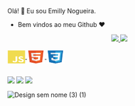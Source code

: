 Olá! 👋 Eu sou Emilly Nogueira.
- Bem vindos ao meu Github ❤
<div align="center">
  <a href="https://github.com/EmillyNogueiraDaSilva">
    <img height="180em" src="https://github-readme-stats.vercel.app/api?username=EmillyNogueiraDaSilva&show_icons=true&theme=Blue&include_all_commits=true&count_private=true"/>
    <img height="180em" src="https://github-readme-stats.vercel.app/api/top-langs/?username=EmillyNogueiraDaSilva&layout=compact&langs_count=7&theme=Blue"/>
</div>

<div style="display: inline_block"><br>
    <img align="center" alt="Rafa-Js" height="30" width="40" src="https://raw.githubusercontent.com/devicons/devicon/master/icons/javascript/javascript-plain.svg">
    <img align="center" alt="Rafa-HTML" height="30" width="40" src="https://raw.githubusercontent.com/devicons/devicon/master/icons/html5/html5-original.svg">
    <img align="center" alt="Rafa-CSS" height="30" width="40" src="https://raw.githubusercontent.com/devicons/devicon/master/icons/css3/css3-original.svg">
</div>

 ##

<div> 
  <a href="https://www.instagram.com/emillynogueira09" target="_blank"><img src="https://img.shields.io/badge/-Instagram-%23E4405F?style=for-the-badge&logo=instagram&logoColor=white" target="_blank"></a>
  <a href = "mailto:emillynogueiradasilva9@gmail.com"><img src="https://img.shields.io/badge/-Gmail-%23333?style=for-the-badge&logo=gmail&logoColor=white" target="_blank"></a>
  <a href="https://www.linkedin.com/in/emilly-silva-4461242a5" target="_blank"><img src="https://img.shields.io/badge/-LinkedIn-%230077B5?style=for-the-badge&logo=linkedin&logoColor=white" target="_blank"></a> 

![Design sem nome (3) (1)](https://github.com/EmillyNogueiraDaSilva/EmillyNogueiraDaSilva/assets/157144329/cc4423ae-5518-4121-a206-8eec0f08ccfa)


</div>
